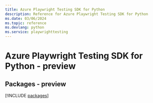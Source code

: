 ```yaml
---
title: Azure Playwright Testing SDK for Python
description: Reference for Azure Playwright Testing SDK for Python
ms.date: 03/06/2024
ms.topic: reference
ms.devlang: python
ms.service: playwrighttesting
---
```

# Azure Playwright Testing SDK for Python - preview
## Packages - preview
[!INCLUDE [packages](playwright-testing-index.md)]